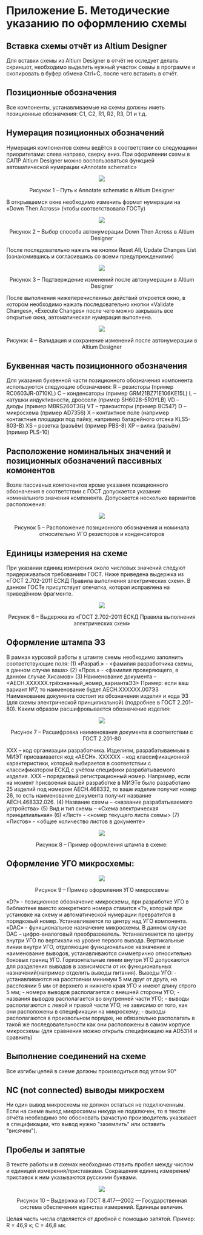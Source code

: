 # Приложение Б. Методические указанию по оформлению схемы

## Вставка схемы отчёт из Altium Designer

 Для вставки схемы из Altium Designer в отчёт не оследует делать скриншот, необходимо выделить нужный участок схемы в программе и скопировать в буфер обмена Ctrl+C, после чего вставить в отчёт.

## Позиционные обозначения

Все компоненты, устанавливаемые на схемы должны иметь позиционные обозначения: C1, C2, R1, R2, R3, D1 и т.д.

## Нумерация позиционных обозначений

Нумерация компонентов схемы ведётся в соответствии со следующими приоритетами: слева направо, сверху вниз. При оформлении схемы в САПР Altium Designer можно воспользоваться функцией автоматической нумерации «Annotate schematic»
 
<p align="center" > <img src="./pic/p1.png"></p>
<p align="center" >Рисунок 1 – Путь к Annotate schematic в Altium Designer</p> 

В открывшемся окне необходимо изменить формат нумерации на «Down Then Across» (чтобы соответствовало ГОСТу)
        
<p align="center" > <img src="./pic/p2.png"></p>
<p align="center" >Рисунок 2 – Выбор способа автонумерации Down Then Across в Altium Designer</p> 

После последовательно нажать на кнопки Reset All, Update Changes List (ознакомившись и согласившись со всеми предупреждениями)

<p align="center" > <img src="./pic/p3.png"></p>
<p align="center" >Рисунок 3 – Подтверждение изменений после автонумерации в Altium Designer</p>

После выполнения нижеперечисленных действий откроется окно, в котором необходимо нажать последовательно кнопки «Validate Changes», «Execute Changes» после чего можно закрывать все открытые окна, автоматическая нумерация выполнена.

<p align="center" > <img src="./pic/p4.png"></p>
<p align="center" >Рисунок 4 – Валидация и сохранение изменений после автонумерации в Altium Designer</p>

## Буквенная часть позиционного обозначения

Для указания буквенной части позиционного обозначения компонента используются следующие обозначения:
R – резисторы (пример RC0603JR-0710KL)
C – конденсаторы (пример GRM21BZ71E106KE15L)
L – катушки индуктивности, дроссели (пример SH6028-5R0YLB)
VD – диоды (пример MBRS260T3G)
VT – транзисторы (пример BC547)
D – микросхема (пример AD7356)
X – контактное поле (например контактные площадки под пайку, например батарейного отсека KLS5-803-B)
XS – розетка (разъём) (пример PBS-8)
XP – вилка (разъём) (пример PLS-10)

## Расположение номинальных значений и позиционных обозначений пассивных комонентов

Возле пассивных компонентов кроме указания позиционного обозначения в соответствии с ГОСТ допускается указание номинального значения компонента. Допускается несколько вариантов расположения:

<p align="center" > <img src="./pic/p5.png"></p>
<p align="center" >Рисунок 5 – Расположение позиционного обозначения и номинала относительно УГО резисторов и конденсаторов</p>

## Единицы измерения на схеме

При указании единиц измерения около числовых значений следуют придерживаться требованиям ГОСТ. Ниже приведена выдержка из «ГОСТ 2.702-2011 ЕСКД Правила выполнения электрических схем». В данном ГОСТе присутствует опечатка, которая исправлена на приведённом фрагменте.
 
<p align="center" > <img src="./pic/p6.png"></p>
<p align="center" >Рисунок 6 – Выдержка из «ГОСТ 2.702-2011 ЕСКД Правила выполнения электрических схем»</p>

## Оформление штампа Э3

В рамках курсовой работы в штампе схемы необходимо заполнить соответствующие поля:
(1)	«Разраб.» - <фамилия разработчика схемы, в данном случае ваша>
(2)	«Пров.» - <фамилия проверяющего, в данном случае Хисамов>
(3)	Наименование документа – <АЕСН.XXXXXX.трёхзначный_номер_вариантаЭ3>
Пример: если ваш вариант №7, то наименование будет АЕСН.XXXXXX.007Э3
Наименование документа состоит из обозначения изделия и кода Э3 (для схемы электрической принципиальной) (подробнее в ГОСТ 2.201-80).
Каким образом расшифровывается обозначение изделия:

<p align="center" > <img src="./pic/p7.png"></p>
<p align="center" >Рисунок 7 – Расшифровка наименования документа в соответствии с ГОСТ 2.201-80</p>

XXX – код организации разработчика. Изделиям, разрабатываемым в МИЭТ присваивается код «АЕСН».
XXXXXX – код классификационной характеристики, который выбирается в соответствии с классификатором ЕСКД с учётом специфики разрабатываемого изделия.
XXX – порядковый регистрационный номер. Например, если на момент присвоения вашей разработке в МИЭТе было разработано 25 изделий под номером АЕСН.468332, то ваше изделие получит номер 26, то есть наименование документа получит название АЕСН.468332.026.
(4)	Название схемы – <название разрабатываемого устройства>
(5)	Вид и тип схемы – «Схема электрическая принципиальная»
(6)	«Лист» - <номер текущего листа схемы>
(7)	«Листов» - <общее количество листов в документе>
 
<p align="center" > <img src="./pic/p8.png"></p>
<p align="center" >Рисунок 8 – Пример оформления штампа в схеме:</p>

## Оформление УГО микросхемы:

<p align="center" > <img src="./pic/p9.png"></p>
<p align="center" >Рисунок 9 – Пример оформления УГО микросхемы</p>

«D?» - позиционное обозначение микросхемы, при разработке УГО в библиотеке вместо конкретного номера ставится «?», который при установке на схему и автоматической нумерации превратится в порядковый номер. Устанавливается по центру над УГО компонента.
«DAC» - функциональное назначение микросхемы. В данном случае DAC – цифро-аналоговый преобразователь. Устанавливается по центру внутри УГО по вертикали на уровне первого вывода.
Вертикальные линии внутри УГО, отделяющие функциональное назначение и наименование выводов, устанавливаются симметрично относительно боковых границ УГО.
Горизонтальные линии внутри УГО допускаются для разделения выводов в зависимости от их функциональных назначений(например отделить выводы питания).
Выводы УГО:
	- устанавливаются на расстоянии минимум 5 мм друг от друга, на расстоянии 5 мм от верхнего и нижнего края УГО и имеют длину строго 5 мм;
	- номера выводов располагается с внешней стороны УГО;
	- названия выводов располагается во внутренней части УГО;
	- выводы располагаются с левой и правой части УГО, не зависимо от того, как они расположены в спецификации на микросхему;
	- выводы располагаются в произвольном порядке, не обязательно располагать в такой же последовательности как они расположены в самом корпусе микросхемы (для сравнения можно открыть спецификацию на AD5314 и сравнить)
## Выполнение соединений на схеме
Все изгибы цепей в схеме должны производиться под углом 90°

## NC (not connected) выводы микросхем
Ни один вывод микросхемы не должен остаться не подключенным. Если на схеме вывод микросхемы никуда не подключен, то в тексте отчёта необходимо это обосновать (зачастую производитель указывает в спецификации, что вывод нужно "заземлить" или оставить "висячим").

## Пробелы и запятые

В тексте работы и в схемах необходимо ставить пробел между числом и единицей измерения/приставками. Сокращения единиц измерения/приставок к ним указываются русскими буквами.

<p align="center" > <img src="./pic/p10.png"></p>
<p align="center" >Рисунок 10 – Выдержка из ГОСТ 8.417—2002 — Государственная система обеспечения единства измерений. Единицы величин.</p>

Целая часть числа  отделяется от дробной с помощью запятой.
Пример: R = 46,9 к; C = 46,8 мк.
